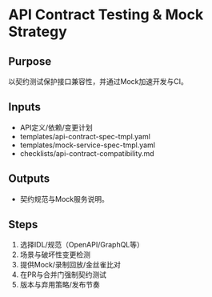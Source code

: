 # API Contract Testing & Mock Strategy

## Purpose

以契约测试保护接口兼容性，并通过Mock加速开发与CI。

## Inputs

- API定义/依赖/变更计划
- templates/api-contract-spec-tmpl.yaml
- templates/mock-service-spec-tmpl.yaml
- checklists/api-contract-compatibility.md

## Outputs

- 契约规范与Mock服务说明。

## Steps

1. 选择IDL/规范（OpenAPI/GraphQL等）
2. 场景与破坏性变更检测
3. 提供Mock/录制回放/金丝雀比对
4. 在PR与合并门强制契约测试
5. 版本与弃用策略/发布节奏
